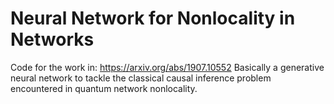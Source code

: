 # Neural Network for Nonlocality in Networks
Code for the work in: https://arxiv.org/abs/1907.10552
Basically a generative neural network to tackle the classical causal inference problem encountered in quantum network nonlocality.
